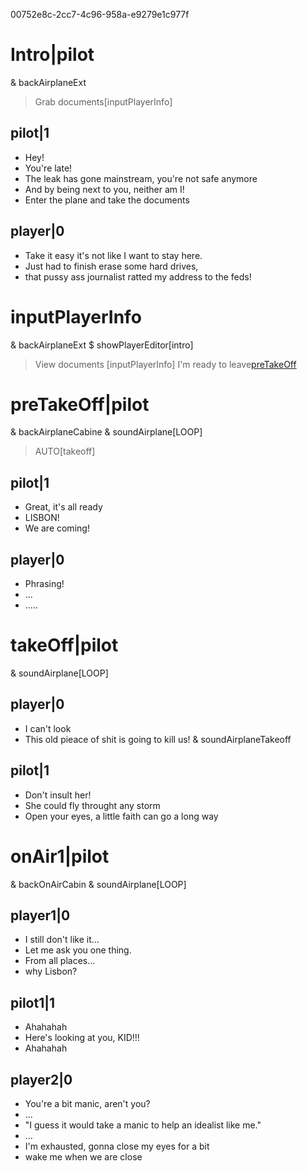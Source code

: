 00752e8c-2cc7-4c96-958a-e9279e1c977f
# Intro|pilot
& backAirplaneExt
> Grab documents[inputPlayerInfo]
## pilot|1
* Hey!
* You're late!
* The leak has gone mainstream, you're not safe anymore
* And by being next to you, neither am I!
* Enter the plane and take the documents
## player|0
* Take it easy it's not like I want to stay here.
* Just had to finish erase some hard drives, 
* that pussy ass journalist ratted my address to the feds!

# inputPlayerInfo
& backAirplaneExt
$ showPlayerEditor[intro]
> View documents [inputPlayerInfo]
> I'm ready to leave[preTakeOff](#playerInfoCompleted())

# preTakeOff|pilot
& backAirplaneCabine
& soundAirplane[LOOP]
> AUTO[takeoff]
## pilot|1
* Great, it's all ready
* LISBON!
* We are coming!

## player|0
* Phrasing!
* ...
* .....

# takeOff|pilot
& soundAirplane[LOOP]

## player|0
* I can't look
* This old pieace of shit is going to kill us!
& soundAirplaneTakeoff

## pilot|1
* Don't insult her!
* She could fly throught any storm
* Open your eyes, a little faith can go a long way

# onAir1|pilot
& backOnAirCabin
& soundAirplane[LOOP]

## player1|0
* I still don't like it...
* Let me ask you one thing.
* From all places...
* why Lisbon?

## pilot1|1
* Ahahahah
* Here's looking at you, KID!!!
* Ahahahah

## player2|0
* You\'re a bit manic, aren\'t you?
* ...
* "I guess it would take a manic to help an idealist like me."
* ...
* I\'m exhausted, gonna close my eyes for a bit
* wake me when we are close
